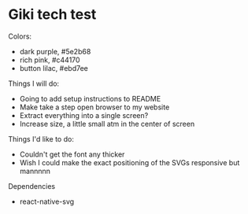 # Giki tech test

Colors:

- dark purple, #5e2b68
- rich pink, #c44170
- button lilac, #ebd7ee

Things I will do:

- Going to add setup instructions to README
- Make take a step open browser to my website
- Extract everything into a single screen?
- Increase size, a little small atm in the center of screen

Things I'd like to do:

- Couldn't get the font any thicker
- Wish I could make the exact positioning of the SVGs responsive but mannnnn

Dependencies

- react-native-svg
